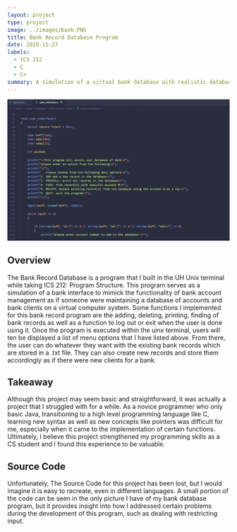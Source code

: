 ```yaml
---
layout: project
type: project
image: ../images/bank.PNG
title: Bank Record Database Program
date: 2020-11-27
labels:
  - ICS 212
  - C
  - C+
summary: A simulation of a virtual bank database with realistic database functions.
---
```


<img class="ui image" src="../images/bank.PNG">

## Overview

The Bank Record Database is a program that I built in the UH Unix terminal while taking ICS 212: Program Structure. This program serves as a simulation of a bank interface to mimick the functionality of bank account management as if someone were maintaining a database of accounts and bank clients on a virtual computer system. Some functions I implemented for this bank record program are the adding, deleting, printing, finding of bank records as well as a function to log out or exit when the user is done using it. Once the program is executed within the uinx terminal, users will ten be displayed a list of menu options that I have listed above. From there, the user can do whatever they want with the existing bank records which are stored in a .txt file. They can also create new records and store them accordingly as if there were new clients for a bank.

## Takeaway

Although this project may seem basic and straightforward, it was actually a project that I struggled with for a while. As a novice programmer who only basic Java, transitioning to a high level programming language like C, learning new syntax as well as new concepts like pointers was difficult for me, especially when it came to the implementation of certain functions. Ultimately, I believe this project strengthened my programming skills as a CS student and I found this experience to be valuable.

## Source Code

Unfortunately, The Source Code for this project has been lost, but I would imagine it is easy to recreate, even in different languages. A small portion of the code can be seen in the only picture I have of my bank database program, but it provides insight into how I addressed certain problems during the development of this program, such as dealing with restricting input.


